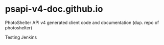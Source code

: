 # psapi-v4-doc.github.io
PhotoShelter API v4 generated client code and documentation (dup. repo of photoshelter)


Testing Jenkins

